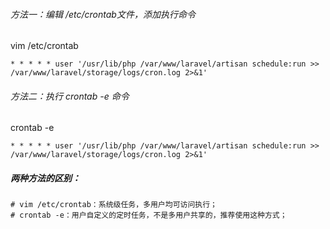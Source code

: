 ###### 方法一：编辑 /etc/crontab文件，添加执行命令
vim /etc/crontab
```
* * * * * user '/usr/lib/php /var/www/laravel/artisan schedule:run >> /var/www/laravel/storage/logs/cron.log 2>&1'
```
###### 方法二：执行 crontab -e 命令
crontab -e
```
* * * * * user '/usr/lib/php /var/www/laravel/artisan schedule:run >> /var/www/laravel/storage/logs/cron.log 2>&1'
```
##### 两种方法的区别：
```
# vim /etc/crontab：系统级任务，多用户均可访问执行；
# crontab -e：用户自定义的定时任务，不是多用户共享的，推荐使用这种方式；
```
